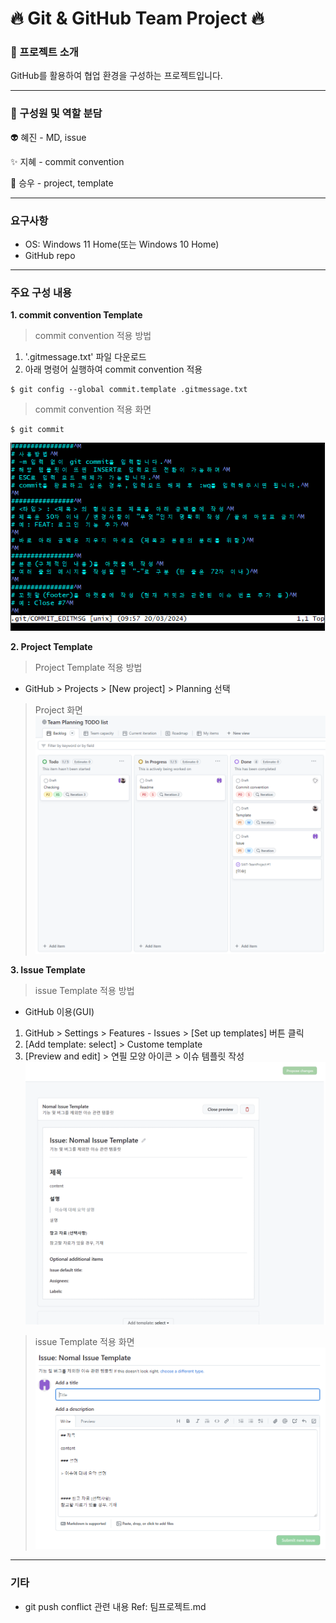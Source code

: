 # 🔥 Git & GitHub Team Project 🔥

### 📝 프로젝트 소개
GitHub를 활용하여 협업 환경을 구성하는 프로젝트입니다.

---
### 👷 구성원 및 역할 분담
👽️ 혜진 - MD, issue

✨ 지혜 - commit convention

🧐 승우 - project, template

---

### 요구사항
* OS: Windows 11 Home(또는 Windows 10 Home)
* GitHub repo

---
### 주요 구성 내용
**1. commit convention Template**
> commit convention 적용 방법
1. '.gitmessage.txt' 파일 다운로드
2. 아래 명령어 실행하여 commit convention 적용
```
$ git config --global commit.template .gitmessage.txt
```
> commit convention 적용 화면
```
$ git commit
```
![Commit Convention](/commit_convention.PNG)


**2. Project Template**
> Project Template 적용 방법
* GitHub > Projects > [New project] > Planning 선택

> Project 화면
![Project](/project_template.PNG)


**3. Issue Template**
> issue Template 적용 방법
* GitHub 이용(GUI)
1. GitHub > Settings > Features - Issues > [Set up templates] 버튼 클릭
2. [Add template: select] > Custome template
3. [Preview and edit] > 연필 모양 아이콘 > 이슈 템플릿 작성
![Issue_template](/issue_template_settings.png)

> issue Template 적용 화면
![Issue](/issue_template.PNG)

---
### 기타
* git push conflict 관련 내용
Ref: 팀프로젝트.md